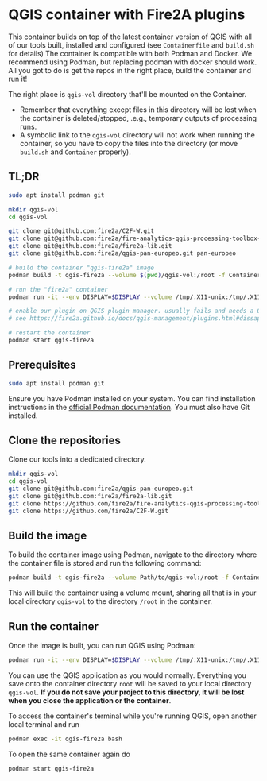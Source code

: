 # QGIS container with Fire2A plugins

This container builds on top of the latest container version of QGIS with all of our tools built, installed and configured (see `Containerfile` and `build.sh` for details)
The container is compatible with both Podman and Docker. We recommend using Podman, but replacing podman with docker should work.
All you got to do is get the repos in the right place, build the container and run it!

The right place is `qgis-vol` directory that'll be mounted on the Container.
- Remember that everything except files in this directory will be lost when the container is deleted/stopped, .e.g., temporary outputs of processing runs.
- A symbolic link to the `qgis-vol` directory will not work when running the container, so you have to copy the files into the directory (or move `build.sh` and `Container` properly).

## TL;DR

```bash
sudo apt install podman git

mkdir qgis-vol
cd qgis-vol

git clone git@github.com:fire2a/C2F-W.git
git clone git@github.com:fire2a/fire-analytics-qgis-processing-toolbox-plugin.git toolbox
git clone git@github.com:fire2a/fire2a-lib.git
git clone git@github.com:fire2a/qgis-pan-europeo.git pan-europeo

# build the container "qgis-fire2a" image
podman build -t qgis-fire2a --volume $(pwd)/qgis-vol:/root -f Containerfile .

# run the "fire2a" container
podman run -it --env DISPLAY=$DISPLAY --volume /tmp/.X11-unix:/tmp/.X11-unix --volume qgis-vol:/root --device /dev/dri --name fire2a qgis-fire2a

# enable our plugin on QGIS plugin manager. usually fails and needs a QGIS restart
# see https://fire2a.github.io/docs/qgis-management/plugins.html#dissapeared-plugin

# restart the container
podman start qgis-fire2a
```

## Prerequisites

```bash
sudo apt install podman git
```

Ensure you have Podman installed on your system. You can find installation instructions in the [official Podman documentation](https://podman.io/docs/installation).
You must also have Git installed.

## Clone the repositories

Clone our tools into a dedicated directory.
```bash
mkdir qgis-vol
cd qgis-vol
git clone git@github.com:fire2a/qgis-pan-europeo.git
git clone git@github.com:fire2a/fire2a-lib.git
git clone https://github.com/fire2a/fire-analytics-qgis-processing-toolbox-plugin.git toolbox
git clone https://github.com/fire2a/C2F-W.git
```

## Build the image

To build the container image using Podman, navigate to the directory where the container file is stored
and run the following command:

```bash
podman build -t qgis-fire2a --volume Path/to/qgis-vol:/root -f Containerfile .
```

This will build the container using a volume mount, sharing all that is in your local directory `qgis-vol` to the
directory `/root` in the container.

## Run the container

Once the image is built, you can run QGIS using Podman:

```bash
podman run -it --env DISPLAY=$DISPLAY --volume /tmp/.X11-unix:/tmp/.X11-unix --volume ~/Path/to/qgis-vol:/root --device /dev/dri --name qgis-fire2a qgis-fire2a
```
You can use the QGIS application as you would normally. Everything you save onto the container directory `root` will
be saved to your local directory `qgis-vol`. **If you do not save your project to this directory, it will be lost when
you close the application or the container**.

To access the container's terminal while you're running QGIS, open another local terminal and run
```bash
podman exec -it qgis-fire2a bash
```

To open the same container again do
```bash
podman start qgis-fire2a
```
